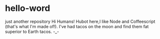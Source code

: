 # hello-word
just another repository
Hi Humans!
Hubot here,I like Node and Coffeescript (that's what I'm made of!).
I've had tacos on the moon and  find them fat superior to Earth tacos.
-_-
